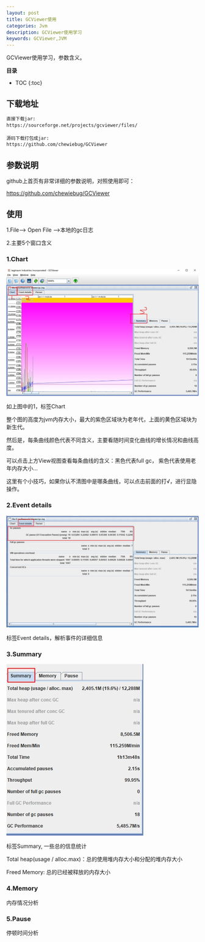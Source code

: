 ```yaml
---
layout: post
title: GCViewer使用
categories: Jvm
description: GCViewer使用学习
keywords: GCViewer,JVM
---
```


GCViewer使用学习，参数含义。

**目录**

* TOC
{:toc}

## 下载地址

```sh
直接下载jar:
https://sourceforge.net/projects/gcviewer/files/

源码下载打包成jar:
https://github.com/chewiebug/GCViewer
```

## 参数说明

github上首页有非常详细的参数说明，对照使用即可：

https://github.com/chewiebug/GCViewer


## 使用

1.File--> Open File -->本地的gc日志

2.主要5个窗口含义

### 1.Chart

![](/images/posts/jvm/GCViewer1.jpg)

如上图中的1，标签Chart

整个图的高度为jvm内存大小，最大的紫色区域块为老年代，上面的黄色区域块为新生代。

然后是，每条曲线颜色代表不同含义，主要看随时间变化曲线的增长情况和曲线高度。

可以点击上方View视图查看每条曲线的含义：黑色代表full gc， 紫色代表使用老年内存大小...

这里有个小技巧，如果你认不清图中是哪条曲线，可以点击前面的打√，进行显隐操作。

### 2.Event details

![](/images/posts/jvm/GCViewer2.jpg)

标签Event details，解析事件的详细信息

### 3.Summary

![](/images/posts/jvm/GCViewer3.jpg)

标签Summary, 一些总的信息统计

Total heap(usage / alloc.max)：总的使用堆内存大小和分配的堆内存大小

Freed Memory: 总的已经被释放的内存大小

### 4.Memory

内存情况分析

### 5.Pause

停顿时间分析